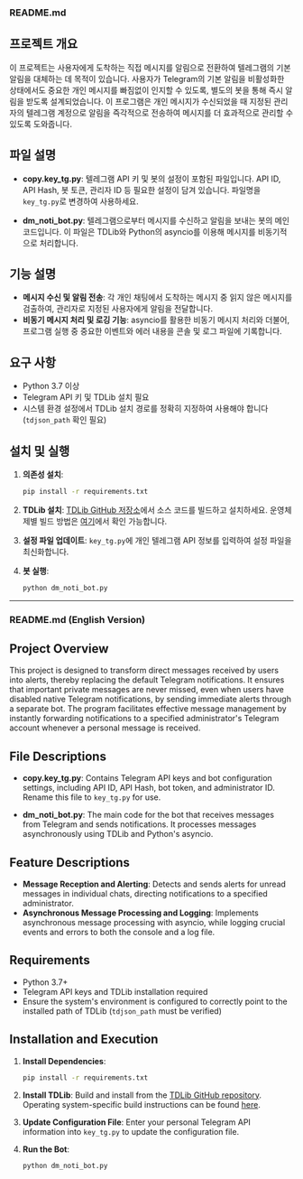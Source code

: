 ### README.md

## 프로젝트 개요

이 프로젝트는 사용자에게 도착하는 직접 메시지를 알림으로 전환하여 텔레그램의 기본 알림을 대체하는 데 목적이 있습니다. 사용자가 Telegram의 기본 알림을 비활성화한 상태에서도 중요한 개인 메시지를 빠짐없이 인지할 수 있도록, 별도의 봇을 통해 즉시 알림을 받도록 설계되었습니다. 이 프로그램은 개인 메시지가 수신되었을 때 지정된 관리자의 텔레그램 계정으로 알림을 즉각적으로 전송하여 메시지를 더 효과적으로 관리할 수 있도록 도와줍니다.

## 파일 설명

- **copy.key_tg.py**: 텔레그램 API 키 및 봇의 설정이 포함된 파일입니다. API ID, API Hash, 봇 토큰, 관리자 ID 등 필요한 설정이 담겨 있습니다. 파일명을 `key_tg.py`로 변경하여 사용하세요.
  
- **dm_noti_bot.py**: 텔레그램으로부터 메시지를 수신하고 알림을 보내는 봇의 메인 코드입니다. 이 파일은 TDLib와 Python의 asyncio를 이용해 메시지를 비동기적으로 처리합니다.

## 기능 설명

- **메시지 수신 및 알림 전송**: 각 개인 채팅에서 도착하는 메시지 중 읽지 않은 메시지를 검출하여, 관리자로 지정된 사용자에게 알림을 전달합니다.
- **비동기 메시지 처리 및 로깅 기능**: asyncio를 활용한 비동기 메시지 처리와 더불어, 프로그램 실행 중 중요한 이벤트와 에러 내용을 콘솔 및 로그 파일에 기록합니다.

## 요구 사항

- Python 3.7 이상
- Telegram API 키 및 TDLib 설치 필요
- 시스템 환경 설정에서 TDLib 설치 경로를 정확히 지정하여 사용해야 합니다 (`tdjson_path` 확인 필요)

## 설치 및 실행

1. **의존성 설치**:
   ```bash
   pip install -r requirements.txt
   ```

2. **TDLib 설치**:
   [TDLib GitHub 저장소](https://github.com/tdlib/td)에서 소스 코드를 빌드하고 설치하세요. 운영체제별 빌드 방법은 [여기](https://tdlib.github.io/td/build.html)에서 확인 가능합니다.

3. **설정 파일 업데이트**:
   `key_tg.py`에 개인 텔레그램 API 정보를 입력하여 설정 파일을 최신화합니다.

4. **봇 실행**:
   ```bash
   python dm_noti_bot.py
   ```

---

### README.md (English Version)

## Project Overview

This project is designed to transform direct messages received by users into alerts, thereby replacing the default Telegram notifications. It ensures that important private messages are never missed, even when users have disabled native Telegram notifications, by sending immediate alerts through a separate bot. The program facilitates effective message management by instantly forwarding notifications to a specified administrator's Telegram account whenever a personal message is received.

## File Descriptions

- **copy.key_tg.py**: Contains Telegram API keys and bot configuration settings, including API ID, API Hash, bot token, and administrator ID. Rename this file to `key_tg.py` for use.
  
- **dm_noti_bot.py**: The main code for the bot that receives messages from Telegram and sends notifications. It processes messages asynchronously using TDLib and Python's asyncio.

## Feature Descriptions

- **Message Reception and Alerting**: Detects and sends alerts for unread messages in individual chats, directing notifications to a specified administrator.
- **Asynchronous Message Processing and Logging**: Implements asynchronous message processing with asyncio, while logging crucial events and errors to both the console and a log file.

## Requirements

- Python 3.7+
- Telegram API keys and TDLib installation required
- Ensure the system's environment is configured to correctly point to the installed path of TDLib (`tdjson_path` must be verified)

## Installation and Execution

1. **Install Dependencies**:
   ```bash
   pip install -r requirements.txt
   ```

2. **Install TDLib**:
   Build and install from the [TDLib GitHub repository](https://github.com/tdlib/td). Operating system-specific build instructions can be found [here](https://tdlib.github.io/td/build.html).

3. **Update Configuration File**:
   Enter your personal Telegram API information into `key_tg.py` to update the configuration file.

4. **Run the Bot**:
   ```bash
   python dm_noti_bot.py
   ```